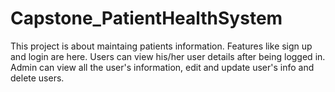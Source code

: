 # Capstone_PatientHealthSystem

This project is about maintaing patients information. Features like sign up and login are here.
Users can view his/her user details after being logged in.
Admin can view all the user's information, edit and update user's info and delete users.


## 
